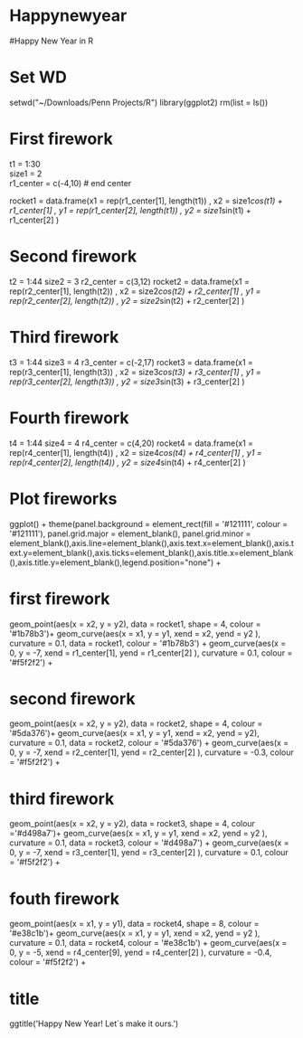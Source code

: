 # Happynewyear
#Happy New Year in R
# Set WD
setwd("~/Downloads/Penn Projects/R")
library(ggplot2)
rm(list = ls())

# First firework
t1 = 1:30           
size1 = 2           
r1_center = c(-4,10) # end center

rocket1 = data.frame(x1 = rep(r1_center[1], length(t1)) 
                     , x2 = size1*cos(t1)  + r1_center[1]
                     , y1 = rep(r1_center[2], length(t1))
                     , y2 = size1*sin(t1) + r1_center[2]
) 

# Second firework
t2 = 1:44
size2 = 3
r2_center = c(3,12)
rocket2 = data.frame(x1 = rep(r2_center[1], length(t2)) 
                     , x2 = size2*cos(t2)  + r2_center[1]
                     , y1 = rep(r2_center[2], length(t2))
                     , y2 = size2*sin(t2) + r2_center[2]
) 


# Third firework
t3 = 1:44
size3 = 4
r3_center = c(-2,17)
rocket3 = data.frame(x1 = rep(r3_center[1], length(t3)) 
                     , x2 = size3*cos(t3)  + r3_center[1]
                     , y1 = rep(r3_center[2], length(t3))
                     , y2 = size3*sin(t3) + r3_center[2]
) 

# Fourth firework
t4 = 1:44
size4 = 4
r4_center = c(4,20)
rocket4 = data.frame(x1 = rep(r4_center[1], length(t4)) 
                     , x2 = size4*cos(t4)  + r4_center[1]
                     , y1 = rep(r4_center[2], length(t4))
                     , y2 = size4*sin(t4) + r4_center[2]
) 


# Plot fireworks
ggplot() + theme(panel.background = element_rect(fill = '#121111', colour = '#121111'), panel.grid.major = element_blank(), panel.grid.minor = element_blank(),axis.line=element_blank(),axis.text.x=element_blank(),axis.text.y=element_blank(),axis.ticks=element_blank(),axis.title.x=element_blank(),axis.title.y=element_blank(),legend.position="none") + 
  # first firework
  geom_point(aes(x = x2, y = y2), data = rocket1, shape = 4, colour = '#1b78b3')+ geom_curve(aes(x = x1, y = y1, xend = x2, yend = y2 ), curvature = 0.1, data = rocket1, colour = '#1b78b3') + geom_curve(aes(x = 0, y = -7, xend = r1_center[1], yend = r1_center[2] ), curvature = 0.1, colour = '#f5f2f2') +
  # second firework
  geom_point(aes(x = x2, y = y2), data = rocket2, shape = 4, colour = '#5da376')+ geom_curve(aes(x = x1, y = y1, xend = x2, yend = y2), curvature = 0.1, data = rocket2, colour = '#5da376') + geom_curve(aes(x = 0, y = -7, xend = r2_center[1], yend = r2_center[2] ), curvature = -0.3, colour = '#f5f2f2') + 
  # third firework
  geom_point(aes(x = x2, y = y2), data = rocket3, shape = 4, 
             colour ='#d498a7')+ geom_curve(aes(x = x1, y = y1, xend = x2, yend = y2 ), curvature = 0.1, data = rocket3, colour = '#d498a7') + geom_curve(aes(x = 0, y = -7, xend = r3_center[1], yend = r3_center[2] ), curvature = 0.1, colour = '#f5f2f2') + 
  # fouth firework
  geom_point(aes(x = x1, y = y1), data = rocket4, shape = 8, colour = '#e38c1b')+ geom_curve(aes(x = x1, y = y1, xend = x2, yend = y2 ), curvature = 0.1, data = rocket4, colour = '#e38c1b') + geom_curve(aes(x = 0, y = -5, xend = r4_center[9], yend = r4_center[2] ), curvature = -0.4, colour = '#f5f2f2') + 
  # title
  ggtitle('Happy New Year! Let`s make it ours.') 
